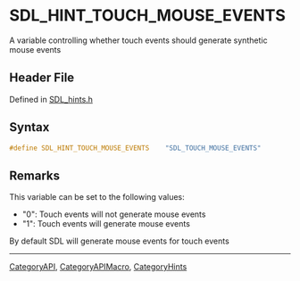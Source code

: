 # SDL_HINT_TOUCH_MOUSE_EVENTS

A variable controlling whether touch events should generate synthetic mouse events

## Header File

Defined in [SDL_hints.h](https://github.com/libsdl-org/SDL/blob/SDL2/include/SDL_hints.h)

## Syntax

```c
#define SDL_HINT_TOUCH_MOUSE_EVENTS    "SDL_TOUCH_MOUSE_EVENTS"
```

## Remarks

This variable can be set to the following values:

- "0": Touch events will not generate mouse events
- "1": Touch events will generate mouse events

By default SDL will generate mouse events for touch events

----
[CategoryAPI](CategoryAPI), [CategoryAPIMacro](CategoryAPIMacro), [CategoryHints](CategoryHints)

